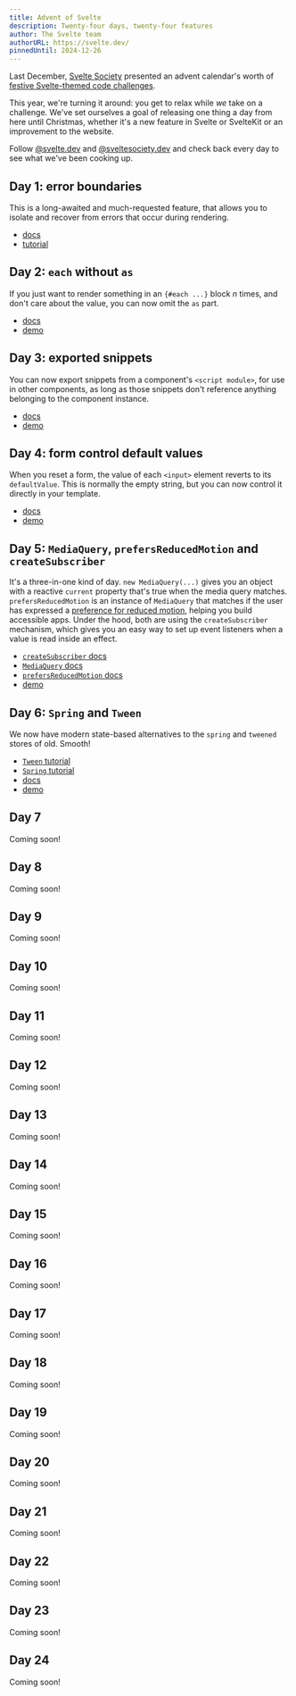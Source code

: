 ```yaml
---
title: Advent of Svelte
description: Twenty-four days, twenty-four features
author: The Svelte team
authorURL: https://svelte.dev/
pinnedUntil: 2024-12-26
---
```


Last December, [Svelte Society](https://bsky.app/profile/sveltesociety.dev) presented an advent calendar's worth of [festive Svelte-themed code challenges](https://advent.sveltesociety.dev/).

This year, we're turning it around: you get to relax while _we_ take on a challenge. We've set ourselves a goal of releasing one thing a day from here until Christmas, whether it's a new feature in Svelte or SvelteKit or an improvement to the website.

Follow [@svelte.dev](https://bsky.app/profile/svelte.dev) and [@sveltesociety.dev](https://bsky.app/profile/sveltesociety.dev) and check back every day to see what we've been cooking up.

## Day 1: error boundaries

This is a long-awaited and much-requested feature, that allows you to isolate and recover from errors that occur during rendering.

- [docs](/docs/svelte/svelte-boundary)
- [tutorial](/tutorial/svelte/svelte-boundary)

## Day 2: `each` without `as`

If you just want to render something in an `{#each ...}` block _n_ times, and don't care about the value, you can now omit the `as` part.

- [docs](/docs/svelte/each#Each-blocks-without-an-item)
- [demo](/playground/untitled#H4sIAAAAAAAAA3WP3WrDMAyFX0VoDFqWtGRXxWsKY4-x7MKx1SbUtY2tdi0h7z7s_myD9k6c8-lIZ0Ard4QCPzqKEVong8YC172hiOJzQD75ZCcBiyv87v0sHshw0loZ6Z6unGWyHFHgUvcHUEbGWDeo0qUyX2pw1diGhyeSqoMBDNkNdwIWMBYQpN2OyX4EpJ8uQMO_J0RrpNrWwyQFwEvGpvAMr1DXNVTjajnX_WF1SZ6n5JxyG2--XUY-Gcro7M_bMJyXdR-9kScBm9Drt7OWxpJp541kKpUz-52NAgJ5kjxZFFCtw_QuG9z3I7B1QVMQUPkjRGd6DbnjxZXRk-IySO6dgCqpWZ9l6Ppsw61U201we6vFv_3cPvc-18UCmY6MgsOexq_xBw8BVaUkAgAA)

## Day 3: exported snippets

You can now export snippets from a component's `<script module>`, for use in other components, as long as those snippets don't reference anything belonging to the component instance.

- [docs](/docs/svelte/snippet#Exporting-snippets)
- [demo](/playground/16b7dd7105c248e59ec8a437697f588d)

## Day 4: form control default values

When you reset a form, the value of each `<input>` element reverts to its `defaultValue`. This is normally the empty string, but you can now control it directly in your template.

- [docs](/docs/svelte/bind#input-bind:value)
- [demo](/playground/b30cfac16c3c4a3ab3d76ad20a5925cf)

## Day 5: `MediaQuery`, `prefersReducedMotion` and `createSubscriber`

It's a three-in-one kind of day. `new MediaQuery(...)` gives you an object with a reactive `current` property that's true when the media query matches. `prefersReducedMotion` is an instance of `MediaQuery` that matches if the user has expressed a [preference for reduced motion](https://developer.mozilla.org/en-US/docs/Web/CSS/@media/prefers-reduced-motion), helping you build accessible apps. Under the hood, both are using the `createSubscriber` mechanism, which gives you an easy way to set up event listeners when a value is read inside an effect.

- [`createSubscriber` docs](/docs/svelte/svelte-reactivity#createSubscriber)
- [`MediaQuery` docs](/docs/svelte/svelte-reactivity#MediaQuery)
- [`prefersReducedMotion` docs](/docs/svelte/svelte-motion#prefersReducedMotion)
- [demo](/playground/89f6f3bb738149fcb6e708cfce878e0f)

## Day 6: `Spring` and `Tween`

We now have modern state-based alternatives to the `spring` and `tweened` stores of old. Smooth!

- [`Tween` tutorial](/tutorial/svelte/tweens)
- [`Spring` tutorial](/tutorial/svelte/springs)
- [docs](/docs/svelte/svelte-motion)
- [demo](/playground/8a021b2ec2064230bde4a10b08464876?version=5.8.0)

## Day 7

Coming soon!

## Day 8

Coming soon!

## Day 9

Coming soon!

## Day 10

Coming soon!

## Day 11

Coming soon!

## Day 12

Coming soon!

## Day 13

Coming soon!

## Day 14

Coming soon!

## Day 15

Coming soon!

## Day 16

Coming soon!

## Day 17

Coming soon!

## Day 18

Coming soon!

## Day 19

Coming soon!

## Day 20

Coming soon!

## Day 21

Coming soon!

## Day 22

Coming soon!

## Day 23

Coming soon!

## Day 24

Coming soon!
